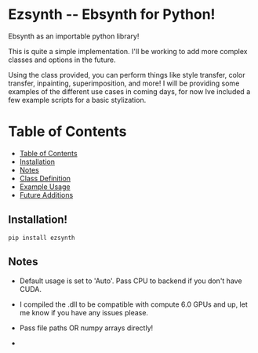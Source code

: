 # Ezsynth -- Ebsynth for Python!
Ebsynth as an importable python library! 

This is quite a simple implementation. I'll be working to add more complex classes and options in the future.

Using the class provided, you can perform things like style transfer, color transfer, inpainting, superimposition, and more!
I will be providing some examples of the different use cases in coming days, for now Ive included a few example scripts for a basic stylization.

# Table of Contents
- [Table of Contents](#table-of-contents)
- [Installation](#installation)
- [Notes](#notes)
- [Class Definition](#class-definition)
- [Example Usage](#example-usage)
- [Future Additions](#future-additions)
  
## Installation!

```
pip install ezsynth
```

## Notes
- Default usage is set to 'Auto'. Pass CPU to backend if you don't have CUDA.
- I compiled the .dll to be compatible with compute 6.0 GPUs and up, let me know if you have any issues please.
- Pass file paths OR numpy arrays directly!
- <Style> should be the image style you're trying to achieve.
- In the context of frame stylization, this should be the stylized version of a certain frame.
  > You could then stylize the next frame using your single style frame. A simple example is as follows:

    ```
    ebsynth = ebsynth.ebsynth(style='frame1_stylized.png', guides=[('frame1.png', 'frame2.png')])
        result_img = ebsynth.run()
    ```
- Numpy Arrays are expected to be in the format (height, width, channels) 

## Class Definition:

```
class ebsynth:
    """
    EBSynth class provides a wrapper around the ebsynth style transfer method.

    Usage:
        ebsynth = ebsynth.ebsynth(style='style.png', guides=[('source1.png', 'target1.png')])
        result_img = ebsynth.run()
    """
    
    def __init__(self, style, guides=[], weight=None, uniformity=3500.0, 
                 patchsize=5, pyramidlevels=6, searchvoteiters=12, 
                 patchmatchiters=6, extrapass3x3=False, backend='cuda'):
        # Handling the style image
        if isinstance(style, str):
            self.style = cv2.imread(style)
        elif isinstance(style, np.ndarray):
            self.style = style
        else:
            raise ValueError("style should be either a file path or a numpy array.")

        # Handling the guide images
        self.guides = []
        for source, target in guides:
            if isinstance(source, str):
                source_img = cv2.imread(source)
            elif isinstance(source, np.ndarray):
                source_img = source
            else:
                raise ValueError("source should be either a file path or a numpy array.")

            if isinstance(target, str):
                target_img = cv2.imread(target)
            elif isinstance(target, np.ndarray):
                target_img = target
            else:
                raise ValueError("target should be either a file path or a numpy array.")

            self.guides.append((source_img, target_img))

        """
        Initialize the EBSynth wrapper.
        
        :param style: path to the style image.
        :param guides: list of tuples containing source and target guide images.
        :param weight: weights for each guide pair. Defaults to 1.0 for each pair.
        :param uniformity: uniformity weight for the style transfer.
        :param patchsize: size of the patches.
        :param pyramidlevels: number of pyramid levels.
        :param searchvoteiters: number of search/vote iterations.
        :param patchmatchiters: number of Patch-Match iterations.
        :param extrapass3x3: whether to perform an extra pass with 3x3 patches.
        :param backend: backend to use ('cpu', 'cuda', or 'auto').
        """
        
        # Store the arguments
        self.style = style
        self.guides = guides
        self.weight = weight if weight else [1.0 for _ in range(len(guides))]
        self.uniformity = uniformity
        self.patchsize = patchsize
        self.pyramidlevels = pyramidlevels
        self.searchvoteiters = searchvoteiters
        self.patchmatchiters = patchmatchiters
        self.extrapass3x3 = extrapass3x3
        
        # Define backend constants
        self.backends = {
            'cpu': EBSYNTH_BACKEND_CPU,
            'cuda': EBSYNTH_BACKEND_CUDA,
            'auto': EBSYNTH_BACKEND_AUTO
        }
        self.backend = self.backends[backend]

    def add_guide(self, source, target):
        """
        Add a new guide pair.
        
        :param source: path to the source guide image.
        :param target: path to the target guide image.
        """
        self.guides.append((source, target))
        self.weight.append(1.0)  # Default weight

    def run(self):
        """
        Run the style transfer and return the result image.
        
        :return: styled image as a numpy array.
        """
        img_style = cv2.imread(self.style)

        # Prepare the guides
        guides_processed = []
        for idx, (source, target) in enumerate(self.guides):
            source_img = cv2.imread(source)
            target_img = cv2.imread(target)
            guides_processed.append((source_img, target_img, self.weight[idx]))

        # Call the run function with the provided arguments
        result = run(img_style, guides_processed, 
                     patch_size=self.patchsize,
                     num_pyramid_levels=self.pyramidlevels,
                     num_search_vote_iters=self.searchvoteiters,
                     num_patch_match_iters=self.patchmatchiters,
                     uniformity_weight=self.uniformity,
                     extraPass3x3=self.extrapass3x3
                    )
        return result

```

## Example Usage:

> For a Single Pair of Guide Images:

```
import ebsynth
import cv2
# Define the paths to the images
style_image_path = "STYLE_IMAGE_PATH"
source_guide_path = "SOURCE_GUIDE_PATH"
target_guide_path = "TARGET_GUIDE_PATH"

# Create an instance of the EBSynth class
ebsynth = ebsynth.ebsynth(style=style_image_path, guides=[(source_guide_path, target_guide_path)])

# Run the style transfer
result_img = ebsynth.run()

# If you want to save or display the result:
cv2.imwrite("PATH_TO_YOUR_OUTPUT", result_img)
cv2.imshow("Styled Image", result_img)
cv2.waitKey(0)
cv2.destroyAllWindows()
```

> For Multiple Pairs of Guide Images:
```
import ebsynth
import cv2

# Define the paths to the images
style_image_path = "style.png"
guide_pairs = [
    ("guide1.png", "target1.png"),
    ("guide2.png", "target2.png"),
    ("guide3.png", "target3.png"),
    ("guide4.png", "target4.png")
]

# Create an instance of the EBSynth class with multiple guide pairs
ebsynth = ebsynth.ebsynth(style=style_image_path, guides=guide_pairs)

# Run the style transfer
result_img = ebsynth.run()

# If you want to save or display the result:
cv2.imwrite("output.png", result_img)
cv2.imshow("Styled Image with Multiple Guides", result_img)
cv2.waitKey(0)
cv2.destroyAllWindows()

```

# Future Additions

- Add more detailed documentation, examples for different use cases.
- Add some extra error handling just to be safe.
- Refactor my [stylizing-video](https://github.com/Trentonom0r3/Stylizing-Video-by-Example) project into classes, and provide the functionality with EZSYNTH (for use with video)
